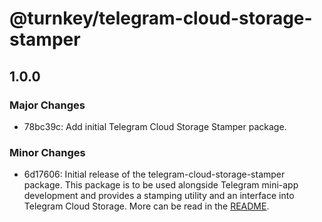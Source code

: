 # @turnkey/telegram-cloud-storage-stamper

## 1.0.0

### Major Changes

- 78bc39c: Add initial Telegram Cloud Storage Stamper package.

### Minor Changes

- 6d17606: Initial release of the telegram-cloud-storage-stamper package. This package is to be used alongside Telegram mini-app development and provides a stamping utility and an interface into Telegram Cloud Storage. More can be read in the [README](../packages/telegram-cloud-storage-stamper/README.md).
